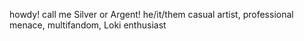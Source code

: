 howdy! call me Silver or Argent!
he/it/them
casual artist, professional menace, multifandom, Loki enthusiast
